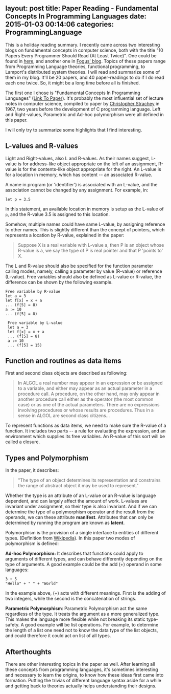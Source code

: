 layout: post
title: Paper Reading - Fundamental Concepts In Programming Languages
date: 2015-01-03 00:14:06
categories: ProgrammingLanguage
---

This is a holiday reading summary. I recently came across two interesting blogs on fundamental concepts in computer science, both with the title "10 Papers Every Programmer Should Read (At Least Twice)". One could be found in [here](http://web.archive.org/web/20121024173845/http:/blog.objectmentor.com/articles/2009/02/26/10-papers-every-programmer-should-read-at-least-twice), and another one in [Fogus' blog](http://blog.fogus.me/2011/09/08/10-technical-papers-every-programmer-should-read-at-least-twice/). Topics of these papers range from Programming Language theories, functional programming, to Lamport's distributed system theories. I will read and summarize some of them in my blog. It'll be 20 papers, and 40 paper-readings to do if I do read each one twice. So, it might be a long time before all is finished.
<!--more-->
The first one I chose is "Fundamental Concepts In Programming Languages" ([Link To Paper](https://github.com/papers-we-love/papers-we-love/blob/master/plt/fundamental-concepts-in-programming-languages.pdf?raw=true)). It's probably the most influential set of lecture notes in computer science, compiled to paper by [Christopher Strachey](http://en.wikipedia.org/wiki/Christopher_Strachey) in 1967, two years before the development of C programming language. Left and Right-values, Parametric and Ad-hoc polymorphism were all defined in this paper.

I will only try to summarize some highlights that I find interesting.

## L-values and R-values

Light and Right-values, also L and R-values. As their names suggest, L-value is for address-like object appropriate on the left of an assignment, R-value is for the contents-like object appropriate for the right. An L-value is for a location in memory, which has content -- an associated R-value.

A name in program (or 'identifier') is associated with an L-value, and the association cannot be changed by any assignment. For example, in:

    let p = 3.5

In this statement, an available location in memory is setup as the L-value of <code>p</code>, and the R-value 3.5 is assigned to this location.

Somehow, multiple names could have same L-value, by assigning reference to other names. This is slightly different than the concept of pointers, which represents a location by R-value, explained in the paper:

> Suppose X is a real variable with L-value a, then P is an object whose R-value is a, we say the type of P is real pointer and that P 'points to' X.

The L and R-value should also be specified for the function parameter calling modes, namely, calling a parameter by value (R-value) or reference (L-value). Free variables should also be defined as L-value or R-value, the difference can be shown by the following example.

    Free variable by R-value
    let a = 3
    let f[x] = x + a
    ... (f[5] = 8)
    a := 10
    ... (f[5] = 8)

     Free variable by L-value
     let a = 3
     let f[x] = x + a
     ... (f[5] = 8)
     a := 10
     ... (f[5] = 15)


## Function and routines as data items

First and second class objects are described as following:

> In ALGOL a real number may appear in an expression or be assigned to a variable, and either may appear as an actual parameter in a procedure call. A procedure, on the other hand, may only appear in another procedure call either as the operator (the most common case) or as one of the actual parameters. There are no expressions involving procedures or whose results are procedures. Thus in a sense in ALGOL are second class citizens...

To represent functions as data items, we need to make sure the R-value of a function. It includes two parts -- a rule for evaluating the expression, and an environment which supplies its free variables. An R-value of this sort will be called a closure.

## Types and Polymorphism

In the paper, it describes:

> "The type of an object determines its representation and constrains the range of abstract object it may be used to represent."

Whether the type is an attribute of an L-value or an R-value is language dependent, and can largely affect the amount of work. L-values are invariant under assignment, so their type is also invariant. And if we can determine the type of a polymorphism operator and the result from the operands, we can these attribute __manifest__. Attributes that can only be determined by running the program are known as __latent__.

Polymorphism is the provision of a single interface to entities of different types. (Definition from [Wikipedia](http://en.wikipedia.org/wiki/Polymorphism_(computer_science))). In this paper two modes of polymorphism is defined:

__Ad-hoc Polymorphism:__ It describes that functions could apply to arguments of different types, and can behave differently depending on the type of arguments. A good example could be the add (+) operand in some languages:

    3 + 5
    "Hello" + " " + "World"

In the example above, (+) acts with different meanings. First is the adding of two integers, while the second is the concatenation of strings.

__Parametric Polymorphism__: Parametric Polymorphism act the same regardless of the type. It treats the argument as a more generalized type. This makes the language more flexible while not breaking its static type-safety. A good example will be list operations. For example, to determine the length of a list one need not to know the data type of the list objects, and could therefore it could act on list of all types.

## Afterthoughts

There are other interesting topics in the paper as well. After learning all these concepts from programming languages, it's sometimes interesting and necessary to learn the origins, to know how these ideas first came into formation. Putting the trivias of different language syntax aside for a while and getting back to theories actually helps understanding their designs.

